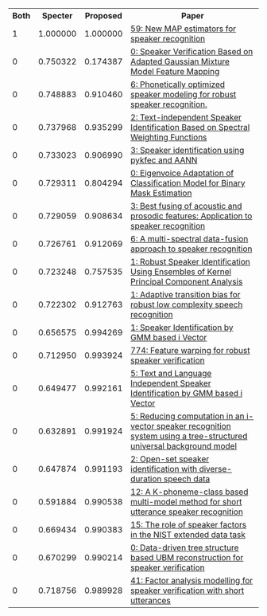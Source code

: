 <html><table><tr>
<th>Both</th>
<th>Specter</th>
<th>Proposed</th>
<th>Paper</th>
</tr>
<tr>
<td>1</td>
<td>1.000000</td>
<td>1.000000</td>
<td><a href="https://www.semanticscholar.org/paper/a402292c94263f9b6473e3ece75ea2b36ed92eb0">59: New MAP estimators for speaker recognition</a></td>
</tr>
<tr>
<td>0</td>
<td>0.750322</td>
<td>0.174387</td>
<td><a href="https://www.semanticscholar.org/paper/8ce4ae7d11a49c25dab365d12bac43a79f759820">0: Speaker Verification Based on Adapted Gaussian Mixture Model Feature Mapping</a></td>
</tr>
<tr>
<td>0</td>
<td>0.748883</td>
<td>0.910460</td>
<td><a href="https://www.semanticscholar.org/paper/b5f417f10d179c8943250d75566bb777c4a2c276">6: Phonetically optimized speaker modeling for robust speaker recognition.</a></td>
</tr>
<tr>
<td>0</td>
<td>0.737968</td>
<td>0.935299</td>
<td><a href="https://www.semanticscholar.org/paper/064e77aaf55d9d93b897e90fe3dc5a49c93c013b">2: Text-independent Speaker Identification Based on Spectral Weighting Functions</a></td>
</tr>
<tr>
<td>0</td>
<td>0.733023</td>
<td>0.906990</td>
<td><a href="https://www.semanticscholar.org/paper/7b58de60ed87c525d7eed7f6e60264e347d190ab">3: Speaker identification using pykfec and AANN</a></td>
</tr>
<tr>
<td>0</td>
<td>0.729311</td>
<td>0.804294</td>
<td><a href="https://www.semanticscholar.org/paper/866e115906728fcc8f5ca6ae6840c010a9e1210f">0: Eigenvoice Adaptation of Classification Model for Binary Mask Estimation</a></td>
</tr>
<tr>
<td>0</td>
<td>0.729059</td>
<td>0.908634</td>
<td><a href="https://www.semanticscholar.org/paper/400109879454f2d5157fc04628c5c53a4c932bb7">3: Best fusing of acoustic and prosodic features: Application to speaker recognition</a></td>
</tr>
<tr>
<td>0</td>
<td>0.726761</td>
<td>0.912069</td>
<td><a href="https://www.semanticscholar.org/paper/1c6bf632ea79ad15a41cd36f29ac807d7ab24fe4">6: A multi-spectral data-fusion approach to speaker recognition</a></td>
</tr>
<tr>
<td>0</td>
<td>0.723248</td>
<td>0.757535</td>
<td><a href="https://www.semanticscholar.org/paper/c96e87e2dadf42bad60f767e4aedb1505c97beaa">1: Robust Speaker Identification Using Ensembles of Kernel Principal Component Analysis</a></td>
</tr>
<tr>
<td>0</td>
<td>0.722302</td>
<td>0.912763</td>
<td><a href="https://www.semanticscholar.org/paper/ce9d86508693a7207c0da19cc8e1206e39335c69">1: Adaptive transition bias for robust low complexity speech recognition</a></td>
</tr>
<tr>
<td>0</td>
<td>0.656575</td>
<td>0.994269</td>
<td><a href="https://www.semanticscholar.org/paper/e16c22648ad011b4617b954868de9598a562fe73">1: Speaker Identification by GMM based i Vector</a></td>
</tr>
<tr>
<td>0</td>
<td>0.712950</td>
<td>0.993924</td>
<td><a href="https://www.semanticscholar.org/paper/f39d0c70e0f89296045f0f11d79e15fa978e3081">774: Feature warping for robust speaker verification</a></td>
</tr>
<tr>
<td>0</td>
<td>0.649477</td>
<td>0.992161</td>
<td><a href="https://www.semanticscholar.org/paper/a35e5773c8570ea50ac38482c22ba47a38e0762e">5: Text and Language Independent Speaker Identification by GMM based i Vector</a></td>
</tr>
<tr>
<td>0</td>
<td>0.632891</td>
<td>0.991924</td>
<td><a href="https://www.semanticscholar.org/paper/0dcb1f270eab9ad61538cb430da213341383f1ab">5: Reducing computation in an i-vector speaker recognition system using a tree-structured universal background model</a></td>
</tr>
<tr>
<td>0</td>
<td>0.647874</td>
<td>0.991193</td>
<td><a href="https://www.semanticscholar.org/paper/15a49d33980803df362d04a8810fb72633dfa74f">2: Open-set speaker identification with diverse-duration speech data</a></td>
</tr>
<tr>
<td>0</td>
<td>0.591884</td>
<td>0.990538</td>
<td><a href="https://www.semanticscholar.org/paper/ce17d2d2fa115927e0007da52486fda73ceaab5a">12: A K-phoneme-class based multi-model method for short utterance speaker recognition</a></td>
</tr>
<tr>
<td>0</td>
<td>0.669434</td>
<td>0.990383</td>
<td><a href="https://www.semanticscholar.org/paper/5c9eccd3c061b19a2ba771926c80816907533388">15: The role of speaker factors in the NIST extended data task</a></td>
</tr>
<tr>
<td>0</td>
<td>0.670299</td>
<td>0.990214</td>
<td><a href="https://www.semanticscholar.org/paper/72773dd5e08ea54457c495af5d842b6a0b9e923e">0: Data-driven tree structure based UBM reconstruction for speaker verification</a></td>
</tr>
<tr>
<td>0</td>
<td>0.718756</td>
<td>0.989928</td>
<td><a href="https://www.semanticscholar.org/paper/93058a1e59a53598c1d2caee390aa7a4c60bf42f">41: Factor analysis modelling for speaker verification with short utterances</a></td>
</tr>
</table></html>
